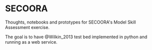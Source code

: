 SECOORA
=======

Thoughts, notebooks and prototypes for SECOORA's Model Skill Assessment
exercise.

The goal is to have @Wilkin_2013 test bed implemented in python and running as
a web service.

<!--
pandoc --standalone --smart \
       --latex-engine=xelatex \
       --bibliography ./references/references.bib \
       --from markdown README.md \
       --to latex \
       --output README.pdf
-->
